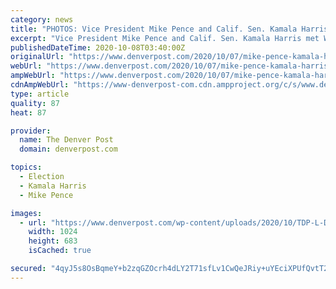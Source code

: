 ```yaml
---
category: news
title: "PHOTOS: Vice President Mike Pence and Calif. Sen. Kamala Harris meet for vice presidential debate"
excerpt: "Vice President Mike Pence and Calif. Sen. Kamala Harris met Wednesday for the single vice presidential debate before the Nov. 3, 2020, general election."
publishedDateTime: 2020-10-08T03:40:00Z
originalUrl: "https://www.denverpost.com/2020/10/07/mike-pence-kamala-harris-vice-presidential-debate-photos/"
webUrl: "https://www.denverpost.com/2020/10/07/mike-pence-kamala-harris-vice-presidential-debate-photos/"
ampWebUrl: "https://www.denverpost.com/2020/10/07/mike-pence-kamala-harris-vice-presidential-debate-photos/amp/"
cdnAmpWebUrl: "https://www-denverpost-com.cdn.ampproject.org/c/s/www.denverpost.com/2020/10/07/mike-pence-kamala-harris-vice-presidential-debate-photos/amp/"
type: article
quality: 87
heat: 87

provider:
  name: The Denver Post
  domain: denverpost.com

topics:
  - Election
  - Kamala Harris
  - Mike Pence

images:
  - url: "https://www.denverpost.com/wp-content/uploads/2020/10/TDP-L-DEBATE-_ADO8563x.jpg?w=1024&h=683"
    width: 1024
    height: 683
    isCached: true

secured: "4qyJ5s8OsBqmeY+b2zqGZOcrh4dLY2T71sfLv1CwQeJRiy+uYEciXPUfQvtT2+KslWEwGmuFDLGMzVA8vVnQVxCH5rTBYT1KkvZI0OliJlKvowY+Ib1vxxzFYsJnVInL8sJRTtmS/Z44neUKFopaCqnnwTUjUOPX+FnZa5UDZJgfCKjUIanUqabBsu9vaGtDufQm5wfR9dGfB6OM5GbSoRf4BEalLhS5wjmcsGdVK577GzXpchmd47nMufqTeMO9SPk95dsumhXvhUO0cAATFz7G7tRHvp8bhsetgIpdVNyxBT3X6LrILgApL9X/Xguipu/xlnIwyfrMvGdzvnZ1mozJg9ognhkx+rYipPih7GE=;HGtUu2jzvmMB/urQJXkkiA=="
---
```


